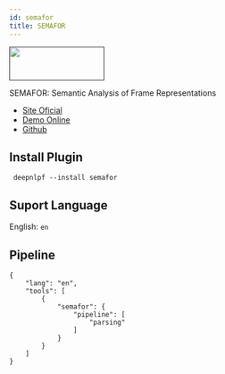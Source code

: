 ```yaml
---
id: semafor
title: SEMAFOR
---
```


<a href="" target="_blank">
    <img src="" data-canonical-src="" width="170" height="60" />
</a>

SEMAFOR: Semantic Analysis of Frame Representations

- [Site Oficial](http://www.cs.cmu.edu/~ark/SEMAFOR/)
- [Demo Online](#)
- [Github](https://github.com/Noahs-ARK/semafor)

## Install Plugin
<!--DOCUSAURUS_CODE_TABS-->

<!--Python--> 
     deepnlpf --install semafor

<!--END_DOCUSAURUS_CODE_TABS-->

## Suport Language

English: ```en``` <br/>

## Pipeline
<!--DOCUSAURUS_CODE_TABS-->

<!--JSON--> 
```
{
    "lang": "en",
    "tools": [
        {
            "semafor": {
                "pipeline": [
                    "parsing"
                ]
            }
        }
    ]
}
```
<!--END_DOCUSAURUS_CODE_TABS-->